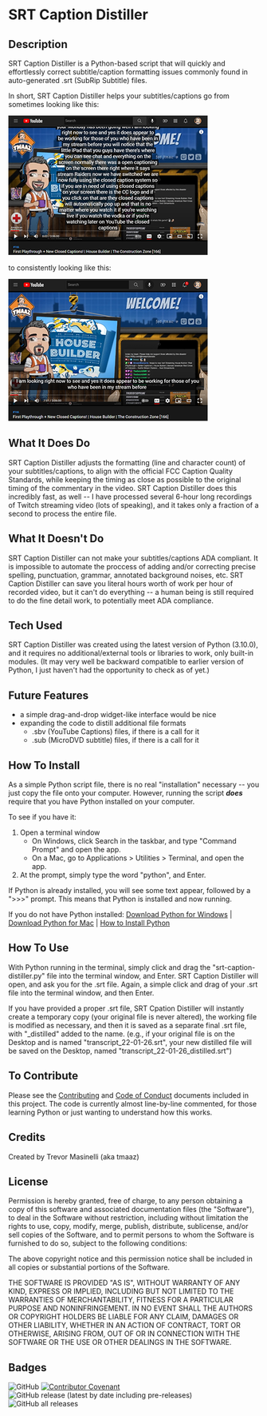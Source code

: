 # SRT Caption Distiller

## Description
SRT Caption Distiller is a Python-based script that will quickly and effortlessly correct subtitle/caption formatting issues commonly found in auto-generated .srt (SubRip Subtitle) files.

In short, SRT Caption Distiller helps your subtitles/captions go from sometimes looking like this:

![Before SRT Caption Distiller](https://github.com/tmaaz/srt-caption-distiller/blob/main/imgs/before_srtcd.png?raw=true)

to consistently looking like this:

![After SRT Caption Distiller](https://github.com/tmaaz/srt-caption-distiller/blob/main/imgs/after_srtcd.png?raw=true)

## What It Does Do
SRT Caption Distiller adjusts the formatting (line and character count) of your subtitles/captions, to align with the official FCC Caption Quality Standards, while keeping the timing as close as possible to the original timing of the commentary in the video. SRT Caption Distiller does this incredibly fast, as well -- I have processed several 6-hour long recordings of Twitch streaming video (lots of speaking), and it takes only a fraction of a second to process the entire file.

## What It Doesn't Do
SRT Caption Distiller can not make your subtitles/captions ADA compliant. It is impossible to automate the proccess of adding and/or correcting precise spelling, punctuation, grammar, annotated background noises, etc. SRT Caption Distiller can save you literal hours worth of work per hour of recorded video, but it can't do everything -- a human being is still required to do the fine detail work, to potentially meet ADA compliance.

## Tech Used
SRT Caption Distiller was created using the latest version of Python (3.10.0), and it requires no additional/external tools or libraries to work, only built-in modules. (It may very well be backward compatible to earlier version of Python, I just haven't had the opportunity to check as of yet.)

## Future Features
- a simple drag-and-drop widget-like interface would be nice
- expanding the code to distill additional file formats
  - .sbv (YouTube Captions) files, if there is a call for it
  - .sub (MicroDVD subtitle) files, if there is a call for it

## How To Install
As a simple Python script file, there is no real "installation" necessary -- you just copy the file onto your computer. However, running the script ***does*** require that you have Python installed on your computer.

To see if you have it:
1. Open a terminal window
   - On Windows, click Search in the taskbar, and type "Command Prompt" and open the app.
   - On a Mac, go to Applications > Utilities > Terminal, and open the app.
2. At the prompt, simply type the word "python", and Enter.

If Python is already installed, you will see some text appear, followed by a ">>>" prompt. This means that Python is installed and now running.

If you do not have Python installed:
[Download Python for Windows](https://www.python.org/downloads/windows/) | [Download Python for Mac](https://www.python.org/downloads/macos/) | [How to Install Python](https://wiki.python.org/moin/BeginnersGuide/Download)

## How To Use
With Python running in the terminal, simply click and drag the "srt-caption-distiller.py" file into the terminal window, and Enter. SRT Caption Distiller will open, and ask you for the .srt file. Again, a simple click and drag of your .srt file into the terminal window, and then Enter.

If you have provided a proper .srt file, SRT Cpation Distiller will instantly create a temporary copy (your original file is never altered), the working file is modified as necessary, and then it is saved as a separate final .srt file, with "_distilled" added to the name. (e.g., if your original file is on the Desktop and is named "transcript_22-01-26.srt", your new distilled file will be saved on the Desktop, named "transcript_22-01-26_distilled.srt")

## To Contribute
Please see the [Contributing](/CONTRIBUTING.md) and [Code of Conduct](/CODE_OF_CONDUCT.md) documents included in this project. The code is currently almost line-by-line commented, for those learning Python or just wanting to understand how this works.

## Credits
Created by Trevor Masinelli (aka tmaaz)

## License
Permission is hereby granted, free of charge, to any person obtaining a copy of this software and associated documentation files (the "Software"), to deal in the Software without restriction, including without limitation the rights to use, copy, modify, merge, publish, distribute, sublicense, and/or sell copies of the Software, and to permit persons to whom the Software is furnished to do so, subject to the following conditions:

The above copyright notice and this permission notice shall be included in all copies or substantial portions of the Software.

THE SOFTWARE IS PROVIDED "AS IS", WITHOUT WARRANTY OF ANY KIND, EXPRESS OR IMPLIED, INCLUDING BUT NOT LIMITED TO THE WARRANTIES OF MERCHANTABILITY, FITNESS FOR A PARTICULAR PURPOSE AND NONINFRINGEMENT. IN NO EVENT SHALL THE AUTHORS OR COPYRIGHT HOLDERS BE LIABLE FOR ANY CLAIM, DAMAGES OR OTHER LIABILITY, WHETHER IN AN ACTION OF CONTRACT, TORT OR OTHERWISE, ARISING FROM, OUT OF OR IN CONNECTION WITH THE SOFTWARE OR THE USE OR OTHER DEALINGS IN THE SOFTWARE.

## Badges
![GitHub](https://img.shields.io/github/license/tmaaz/srt-caption-distiller)  [![Contributor Covenant](https://img.shields.io/badge/Contributor%20Covenant-2.1-4baaaa.svg)](CODE_OF_CONDUCT.md) ![GitHub release (latest by date including pre-releases)](https://img.shields.io/github/v/release/tmaaz/srt-caption-distiller?include_prereleases) ![GitHub all releases](https://img.shields.io/github/downloads/tmaaz/srt-caption-distiller/total)
